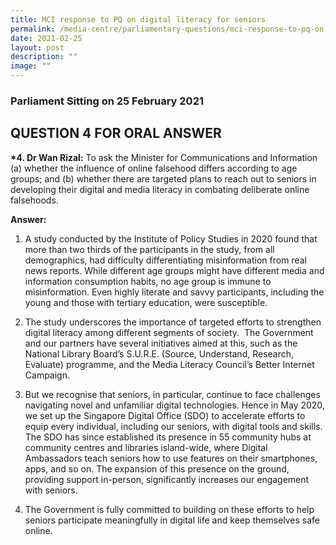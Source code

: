 ```yaml
---
title: MCI response to PQ on digital literacy for seniors
permalink: /media-centre/parliamentary-questions/mci-response-to-pq-on-digital-literacy-for-seniors/
date: 2021-02-25
layout: post
description: ""
image: ""
---
```

### Parliament Sitting on 25 February 2021

QUESTION 4 FOR ORAL ANSWER
--------------------------

**\*4. Dr Wan Rizal:** To ask the Minister for Communications and Information (a) whether the influence of online falsehood differs according to age groups; and (b) whether there are targeted plans to reach out to seniors in developing their digital and media literacy in combating deliberate online falsehoods.  
  
**Answer:**  
  
1. A study conducted by the Institute of Policy Studies in 2020 found that more than two thirds of the participants in the study, from all demographics, had difficulty differentiating misinformation from real news reports. While different age groups might have different media and information consumption habits, no age group is immune to misinformation. Even highly literate and savvy participants, including the young and those with tertiary education, were susceptible.   
  
2. The study underscores the importance of targeted efforts to strengthen digital literacy among different segments of society.  The Government and our partners have several initiatives aimed at this, such as the National Library Board’s S.U.R.E. (Source, Understand, Research, Evaluate) programme, and the Media Literacy Council’s Better Internet Campaign.  
  
3. But we recognise that seniors, in particular, continue to face challenges navigating novel and unfamiliar digital technologies. Hence in May 2020, we set up the Singapore Digital Office (SDO) to accelerate efforts to equip every individual, including our seniors, with digital tools and skills. The SDO has since established its presence in 55 community hubs at community centres and libraries island-wide, where Digital Ambassadors teach seniors how to use features on their smartphones, apps, and so on. The expansion of this presence on the ground, providing support in-person, significantly increases our engagement with seniors.  
  
4. The Government is fully committed to building on these efforts to help seniors participate meaningfully in digital life and keep themselves safe online.